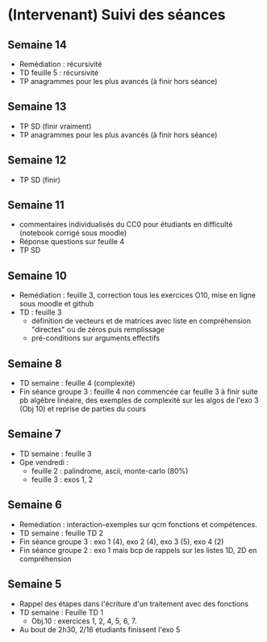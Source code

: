 # (Intervenant) Suivi des séances


## Semaine 14

- Remédiation : récursivité
- TD feuille 5 : récursivité
- TP anagrammes pour les plus avancés (à finir hors séance)

## Semaine 13

- TP SD (finir vraiment)
- TP anagrammes pour les plus avancés (à finir hors séance)

## Semaine 12

- TP SD (finir)

## Semaine 11

- commentaires individualisés du CC0 pour étudiants en difficulté (notebook corrigé sous moodle)
- Réponse questions sur feuille 4
- TP SD


## Semaine 10

- Remédiation : feuille 3, correction tous les exercices O10, mise en ligne sous moodle et github
- TD : feuille 3
    - définition de vecteurs et de matrices avec liste en compréhension "directes" ou de zéros puis remplissage
    - pré-conditions sur arguments effectifs

## Semaine 8

- TD semaine : feuille 4 (complexité)
- Fin séance groupe 3 : feuille 4 non commencée car feuille 3 à finir suite pb algèbre linéaire, des exemples de complexité sur les algos de l'exo 3 (Obj 10) et reprise de parties du cours


## Semaine 7

- TD semaine : feuille 3
- Gpe vendredi : 
    - feuille 2 : palindrome, ascii, monte-carlo (80%)
    - feuille 3 : exos 1, 2  

## Semaine 6

- Remédiation : interaction-exemples sur qcm fonctions et compétences.
- TD semaine : feuille TD 2
- Fin séance groupe 3 : exo 1 (4), exo 2 (4), exo 3 (5), exo 4 (2)
- Fin séance groupe 2 : exo 1 mais bcp de rappels sur les listes 1D, 2D en compréhension

## Semaine 5

- Rappel des étapes dans l'écriture d'un traitement avec des fonctions
- TD semaine : Feuille TD 1
    - Obj.10 : exercices  1, 2, 4, 5, 6, 7.   
- Au bout de 2h30, 2/16 étudiants finissent l'exo 5    